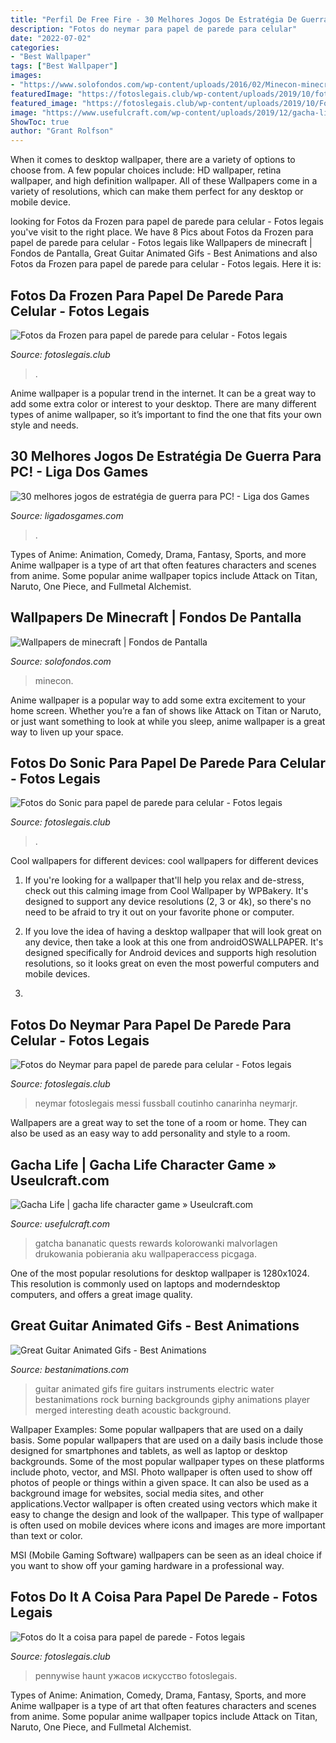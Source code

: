 ```yaml
---
title: "Perfil De Free Fire - 30 Melhores Jogos De Estratégia De Guerra Para Pc!"
description: "Fotos do neymar para papel de parede para celular"
date: "2022-07-02"
categories:
- "Best Wallpaper"
tags: ["Best Wallpaper"]
images:
- "https://www.solofondos.com/wp-content/uploads/2016/02/Minecon-minecraft-wallpaper-1024x576.jpg"
featuredImage: "https://fotoslegais.club/wp-content/uploads/2019/10/fotos-do-sonic-7.jpg"
featured_image: "https://fotoslegais.club/wp-content/uploads/2019/10/Fotos-do-Neymar-3.jpg"
image: "https://www.usefulcraft.com/wp-content/uploads/2019/12/gacha-life-9.jpg"
ShowToc: true
author: "Grant Rolfson"
---
```



When it comes to desktop wallpaper, there are a variety of options to choose from. A few popular choices include: HD wallpaper, retina wallpaper, and high definition wallpaper. All of these Wallpapers come in a variety of resolutions, which can make them perfect for any desktop or mobile device. 

	

		
looking for Fotos da Frozen para papel de parede para celular - Fotos legais you've visit to the right place. We have 8 Pics about Fotos da Frozen para papel de parede para celular - Fotos legais like Wallpapers de minecraft | Fondos de Pantalla, Great Guitar Animated Gifs - Best Animations and also Fotos da Frozen para papel de parede para celular - Fotos legais. Here it is:
		
    
## Fotos Da Frozen Para Papel De Parede Para Celular - Fotos Legais

<img loading=lazy src="https://fotoslegais.club/wp-content/uploads/2019/10/Fotos-da-frozen-5.jpg" onerror="this.onerror=null;this.src='https://tse3.mm.bing.net/th?id=OIP.k_J5XtZyfXzhQq7i83Km-AHaNO&amp;pid=15.1';" alt="Fotos da Frozen para papel de parede para celular - Fotos legais">

_Source: fotoslegais.club_

>. 

	

Anime wallpaper is a popular trend in the internet. It can be a great way to add some extra color or interest to your desktop. There are many different types of anime wallpaper, so it’s important to find the one that fits your own style and needs.

    
## 30 Melhores Jogos De Estratégia De Guerra Para PC! - Liga Dos Games

<img loading=lazy src="https://cdn.ligadosgames.com/imagens/jogos-de-estrategia-de-guerra-pc-og.jpg" onerror="this.onerror=null;this.src='https://tse4.mm.bing.net/th?id=OIP.oDJE2i1wVPOeB7thdYS-jQHaD4&amp;pid=15.1';" alt="30 melhores jogos de estratégia de guerra para PC! - Liga dos Games">

_Source: ligadosgames.com_

>. 

	

Types of Anime: Animation, Comedy, Drama, Fantasy, Sports, and more
Anime wallpaper is a type of art that often features characters and scenes from anime. Some popular anime wallpaper topics include Attack on Titan, Naruto, One Piece, and Fullmetal Alchemist.

    
## Wallpapers De Minecraft | Fondos De Pantalla

<img loading=lazy src="https://www.solofondos.com/wp-content/uploads/2016/02/Minecon-minecraft-wallpaper-1024x576.jpg" onerror="this.onerror=null;this.src='https://tse2.mm.bing.net/th?id=OIP.ZjggbeF-6w0sLhSkHj5z8gHaEK&amp;pid=15.1';" alt="Wallpapers de minecraft | Fondos de Pantalla">

_Source: solofondos.com_

>minecon. 

	

Anime wallpaper is a popular way to add some extra excitement to your home screen. Whether you’re a fan of shows like Attack on Titan or Naruto, or just want something to look at while you sleep, anime wallpaper is a great way to liven up your space.

    
## Fotos Do Sonic Para Papel De Parede Para Celular - Fotos Legais

<img loading=lazy src="https://fotoslegais.club/wp-content/uploads/2019/10/fotos-do-sonic-7.jpg" onerror="this.onerror=null;this.src='https://tse1.mm.bing.net/th?id=OIP.stOwG5MbK4GefCQOONSB-QAAAA&amp;pid=15.1';" alt="Fotos do Sonic para papel de parede para celular - Fotos legais">

_Source: fotoslegais.club_

>. 

	

Cool wallpapers for different devices:
cool wallpapers for different devices 

1. If you're looking for a wallpaper that'll help you relax and de-stress, check out this calming image from Cool Wallpaper by WPBakery. It's designed to support any device resolutions (2, 3 or 4k), so there's no need to be afraid to try it out on your favorite phone or computer.

2. If you love the idea of having a desktop wallpaper that will look great on any device, then take a look at this one from androidOSWALLPAPER. It's designed specifically for Android devices and supports high resolution resolutions, so it looks great on even the most powerful computers and mobile devices.

3.

    
## Fotos Do Neymar Para Papel De Parede Para Celular - Fotos Legais

<img loading=lazy src="https://fotoslegais.club/wp-content/uploads/2019/10/Fotos-do-Neymar-3.jpg" onerror="this.onerror=null;this.src='https://tse3.mm.bing.net/th?id=OIP.RjNkb31uCrqDN50XcZVxqAHaMW&amp;pid=15.1';" alt="Fotos do Neymar para papel de parede para celular - Fotos legais">

_Source: fotoslegais.club_

>neymar fotoslegais messi fussball coutinho canarinha neymarjr. 

	

Wallpapers are a great way to set the tone of a room or home. They can also be used as an easy way to add personality and style to a room.

    
## Gacha Life | Gacha Life Character Game » Useulcraft.com

<img loading=lazy src="https://www.usefulcraft.com/wp-content/uploads/2019/12/gacha-life-9.jpg" onerror="this.onerror=null;this.src='https://tse1.mm.bing.net/th?id=OIP.0aKj5K8nNRyo9Nit0IdE0wHaEK&amp;pid=15.1';" alt="Gacha Life | gacha life character game » Useulcraft.com">

_Source: usefulcraft.com_

>gatcha bananatic quests rewards kolorowanki malvorlagen drukowania pobierania aku wallpaperaccess picgaga. 

	

One of the most popular resolutions for desktop wallpaper is 1280x1024. This resolution is commonly used on laptops and moderndesktop computers, and offers a great image quality.

    
## Great Guitar Animated Gifs - Best Animations

<img loading=lazy src="https://bestanimations.com/Music/Instruments/Guitars/animated-burning-guitar-on-fire16.gif" onerror="this.onerror=null;this.src='https://tse4.mm.bing.net/th?id=OIP.4Hip2A1IABIJPJ3fnZZ-uQAAAA&amp;pid=15.1';" alt="Great Guitar Animated Gifs - Best Animations">

_Source: bestanimations.com_

>guitar animated gifs fire guitars instruments electric water bestanimations rock burning backgrounds giphy animations player merged interesting death acoustic background. 

	

Wallpaper Examples: Some popular wallpapers that are used on a daily basis.
Some popular wallpapers that are used on a daily basis include those designed for smartphones and tablets, as well as laptop or desktop backgrounds. Some of the most popular wallpaper types on these platforms include photo, vector, and MSI. 
Photo wallpaper is often used to show off photos of people or things within a given space. It can also be used as a background image for websites, social media sites, and other applications.Vector wallpaper is often created using vectors which make it easy to change the design and look of the wallpaper. This type of wallpaper is often used on mobile devices where icons and images are more important than text or color. 

MSI (Mobile Gaming Software) wallpapers can be seen as an ideal choice if you want to show off your gaming hardware in a professional way.

    
## Fotos Do It A Coisa Para Papel De Parede - Fotos Legais

<img loading=lazy src="https://fotoslegais.club/wp-content/uploads/2019/11/Fotos-It-a-coisa-4.jpg" onerror="this.onerror=null;this.src='https://tse4.mm.bing.net/th?id=OIP.t0I3OTD7xnrM60rZU9vuxgHaLH&amp;pid=15.1';" alt="Fotos do It a coisa para papel de parede - Fotos legais">

_Source: fotoslegais.club_

>pennywise haunt ужасов искусство fotoslegais. 

	

Types of Anime: Animation, Comedy, Drama, Fantasy, Sports, and more
Anime wallpaper is a type of art that often features characters and scenes from anime. Some popular anime wallpaper topics include Attack on Titan, Naruto, One Piece, and Fullmetal Alchemist.


